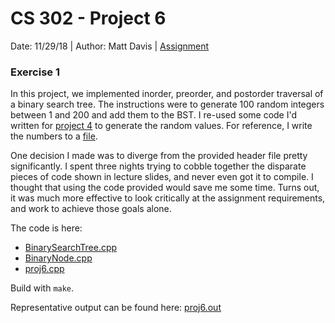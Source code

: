 # CS 302 - Project 6
Date: 11/29/18 | Author: Matt Davis | [Assignment](./cs302-hw6.pdf)

### Exercise 1
In this project, we implemented inorder, preorder, and postorder
traversal of a binary search tree. The instructions were to generate
100 random integers between 1 and 200 and add them to the BST. I re-used
some code I'd written for [project 4](../proj5/) to generate the random
values. For reference, I write the numbers to a [file](./generated_numbers.txt).

One decision I made was to diverge from the provided header file pretty
significantly. I spent three nights trying to cobble together the disparate
pieces of code shown in lecture slides, and never even got it to compile.
I thought that using the code provided would save me some time. Turns out,
it was much more effective to look critically at the assignment requirements,
and work to achieve those goals alone.

The code is here:
* [BinarySearchTree.cpp](./BinarySearchTree.cpp)
* [BinaryNode.cpp](./BinaryNode.cpp)
* [proj6.cpp](./proj6.cpp)

Build with `make`.

Representative output can be found here: [proj6.out](./proj6.out)

